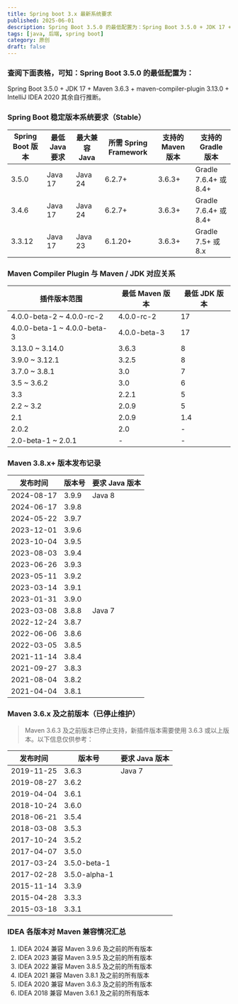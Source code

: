 ```yaml
---
title: Spring boot 3.x 最新系统要求
published: 2025-06-01
description: Spring Boot 3.5.0 的最低配置为：Spring Boot 3.5.0 + JDK 17 + Maven 3.6.3 + maven-compiler-plugin 3.13.0 + IntelliJ IDEA 2020。其余自行推断。
tags: [java, 后端, spring boot]
category: 原创
draft: false
---
```


### 查阅下面表格，可知：Spring Boot 3.5.0 的最低配置为：
Spring Boot 3.5.0 + JDK 17 + Maven 3.6.3 + maven-compiler-plugin 3.13.0 + IntelliJ IDEA 2020
其余自行推断。
### Spring Boot 稳定版本系统要求（Stable）

| Spring Boot 版本 | 最低 Java 要求 | 最大兼容 Java | 所需 Spring Framework | 支持的 Maven 版本 | 支持的 Gradle 版本        |
| -------------- | ---------- | --------- | ------------------- | ------------ | -------------------- |
| 3.5.0          | Java 17    | Java 24   | 6.2.7+              | 3.6.3+       | Gradle 7.6.4+ 或 8.4+ |
| 3.4.6          | Java 17    | Java 24   | 6.2.7+              | 3.6.3+       | Gradle 7.6.4+ 或 8.4+ |
| 3.3.12         | Java 17    | Java 23   | 6.1.20+             | 3.6.3+       | Gradle 7.5+ 或 8.x    |
### Maven Compiler Plugin 与 Maven / JDK 对应关系

| 插件版本范围                       | 最低 Maven 版本  | 最低 JDK 版本 |
| ---------------------------- | ------------ | --------- |
| 4.0.0-beta-2 \~ 4.0.0-rc-2   | 4.0.0-rc-2   | 17        |
| 4.0.0-beta-1 \~ 4.0.0-beta-3 | 4.0.0-beta-3 | 17        |
| 3.13.0 \~ 3.14.0             | 3.6.3        | 8         |
| 3.9.0 \~ 3.12.1              | 3.2.5        | 8         |
| 3.7.0 \~ 3.8.1               | 3.0          | 7         |
| 3.5 \~ 3.6.2                 | 3.0          | 6         |
| 3.3                          | 2.2.1        | 5         |
| 2.2 \~ 3.2                   | 2.0.9        | 5         |
| 2.1                          | 2.0.9        | 1.4       |
| 2.0.2                        | 2.0          | -         |
| 2.0-beta-1 \~ 2.0.1          | -            | -         |
###  Maven 3.8.x+ 版本发布记录

| 发布时间       | 版本号   | 要求 Java 版本 |
| ---------- | ----- | ---------- |
| 2024-08-17 | 3.9.9 | Java 8     |
| 2024-06-17 | 3.9.8 |            |
| 2024-05-22 | 3.9.7 |            |
| 2023-12-01 | 3.9.6 |            |
| 2023-10-04 | 3.9.5 |            |
| 2023-08-03 | 3.9.4 |            |
| 2023-06-26 | 3.9.3 |            |
| 2023-05-11 | 3.9.2 |            |
| 2023-03-14 | 3.9.1 |            |
| 2023-01-31 | 3.9.0 |            |
| 2023-03-08 | 3.8.8 | Java 7     |
| 2022-12-24 | 3.8.7 |            |
| 2022-06-06 | 3.8.6 |            |
| 2022-03-05 | 3.8.5 |            |
| 2021-11-14 | 3.8.4 |            |
| 2021-09-27 | 3.8.3 |            |
| 2021-08-04 | 3.8.2 |            |
| 2021-04-04 | 3.8.1 |            |
### Maven 3.6.x 及之前版本（已停止维护）

> Maven 3.6.3 及之前版本已停止支持，新插件版本需要使用 3.6.3 或以上版本。以下信息仅供参考：

| 发布时间       | 版本号           | 要求 Java 版本 |
| ---------- | ------------- | ---------- |
| 2019-11-25 | 3.6.3         | Java 7     |
| 2019-08-27 | 3.6.2         |            |
| 2019-04-04 | 3.6.1         |            |
| 2018-10-24 | 3.6.0         |            |
| 2018-06-21 | 3.5.4         |            |
| 2018-03-08 | 3.5.3         |            |
| 2017-10-24 | 3.5.2         |            |
| 2017-04-07 | 3.5.0         |            |
| 2017-03-24 | 3.5.0-beta-1  |            |
| 2017-02-28 | 3.5.0-alpha-1 |            |
| 2015-11-14 | 3.3.9         |            |
| 2015-04-28 | 3.3.3         |            |
| 2015-03-18 | 3.3.1         |            |
###  IDEA 各版本对 Maven 兼容情况汇总

1. IDEA 2024 兼容 Maven 3.9.6 及之前的所有版本
2. IDEA 2023 兼容 Maven 3.9.5 及之前的所有版本
3. IDEA 2022 兼容 Maven 3.8.5 及之前的所有版本
4. IDEA 2021 兼容 Maven 3.8.1 及之前的所有版本
5. IDEA 2020 兼容 Maven 3.6.3 及之前的所有版本
6. IDEA 2018 兼容 Maven 3.6.1 及之前的所有版本